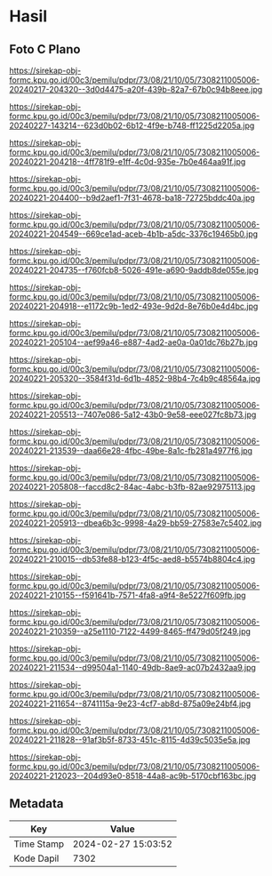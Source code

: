 # Hasil

## Foto C Plano

https://sirekap-obj-formc.kpu.go.id/00c3/pemilu/pdpr/73/08/21/10/05/7308211005006-20240217-204320--3d0d4475-a20f-439b-82a7-67b0c94b8eee.jpg

https://sirekap-obj-formc.kpu.go.id/00c3/pemilu/pdpr/73/08/21/10/05/7308211005006-20240227-143214--623d0b02-6b12-4f9e-b748-ff1225d2205a.jpg

https://sirekap-obj-formc.kpu.go.id/00c3/pemilu/pdpr/73/08/21/10/05/7308211005006-20240221-204218--4ff781f9-e1ff-4c0d-935e-7b0e464aa91f.jpg

https://sirekap-obj-formc.kpu.go.id/00c3/pemilu/pdpr/73/08/21/10/05/7308211005006-20240221-204400--b9d2aef1-7f31-4678-ba18-72725bddc40a.jpg

https://sirekap-obj-formc.kpu.go.id/00c3/pemilu/pdpr/73/08/21/10/05/7308211005006-20240221-204549--669ce1ad-aceb-4b1b-a5dc-3376c19465b0.jpg

https://sirekap-obj-formc.kpu.go.id/00c3/pemilu/pdpr/73/08/21/10/05/7308211005006-20240221-204735--f760fcb8-5026-491e-a690-9addb8de055e.jpg

https://sirekap-obj-formc.kpu.go.id/00c3/pemilu/pdpr/73/08/21/10/05/7308211005006-20240221-204918--e1172c9b-1ed2-493e-9d2d-8e76b0e4d4bc.jpg

https://sirekap-obj-formc.kpu.go.id/00c3/pemilu/pdpr/73/08/21/10/05/7308211005006-20240221-205104--aef99a46-e887-4ad2-ae0a-0a01dc76b27b.jpg

https://sirekap-obj-formc.kpu.go.id/00c3/pemilu/pdpr/73/08/21/10/05/7308211005006-20240221-205320--3584f31d-6d1b-4852-98b4-7c4b9c48564a.jpg

https://sirekap-obj-formc.kpu.go.id/00c3/pemilu/pdpr/73/08/21/10/05/7308211005006-20240221-205513--7407e086-5a12-43b0-9e58-eee027fc8b73.jpg

https://sirekap-obj-formc.kpu.go.id/00c3/pemilu/pdpr/73/08/21/10/05/7308211005006-20240221-213539--daa66e28-4fbc-49be-8a1c-fb281a4977f6.jpg

https://sirekap-obj-formc.kpu.go.id/00c3/pemilu/pdpr/73/08/21/10/05/7308211005006-20240221-205808--faccd8c2-84ac-4abc-b3fb-82ae92975113.jpg

https://sirekap-obj-formc.kpu.go.id/00c3/pemilu/pdpr/73/08/21/10/05/7308211005006-20240221-205913--dbea6b3c-9998-4a29-bb59-27583e7c5402.jpg

https://sirekap-obj-formc.kpu.go.id/00c3/pemilu/pdpr/73/08/21/10/05/7308211005006-20240221-210015--db53fe88-b123-4f5c-aed8-b5574b8804c4.jpg

https://sirekap-obj-formc.kpu.go.id/00c3/pemilu/pdpr/73/08/21/10/05/7308211005006-20240221-210155--f591641b-7571-4fa8-a9f4-8e5227f609fb.jpg

https://sirekap-obj-formc.kpu.go.id/00c3/pemilu/pdpr/73/08/21/10/05/7308211005006-20240221-210359--a25e1110-7122-4499-8465-ff479d05f249.jpg

https://sirekap-obj-formc.kpu.go.id/00c3/pemilu/pdpr/73/08/21/10/05/7308211005006-20240221-211534--d99504a1-1140-49db-8ae9-ac07b2432aa9.jpg

https://sirekap-obj-formc.kpu.go.id/00c3/pemilu/pdpr/73/08/21/10/05/7308211005006-20240221-211654--8741115a-9e23-4cf7-ab8d-875a09e24bf4.jpg

https://sirekap-obj-formc.kpu.go.id/00c3/pemilu/pdpr/73/08/21/10/05/7308211005006-20240221-211828--91af3b5f-8733-451c-8115-4d39c5035e5a.jpg

https://sirekap-obj-formc.kpu.go.id/00c3/pemilu/pdpr/73/08/21/10/05/7308211005006-20240221-212023--204d93e0-8518-44a8-ac9b-5170cbf163bc.jpg


## Metadata

| Key        | Value               |
| ---------- | ------------------- |
| Time Stamp | 2024-02-27 15:03:52 |
| Kode Dapil | 7302                |



